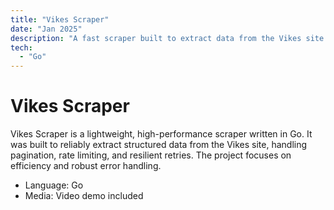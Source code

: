 ```yaml
---
title: "Vikes Scraper"
date: "Jan 2025"
description: "A fast scraper built to extract data from the Vikes site."
tech:
  - "Go"
---
```


# Vikes Scraper

Vikes Scraper is a lightweight, high-performance scraper written in Go. It was built to reliably extract structured data from the Vikes site, handling pagination, rate limiting, and resilient retries. The project focuses on efficiency and robust error handling.

- Language: Go
- Media: Video demo included
